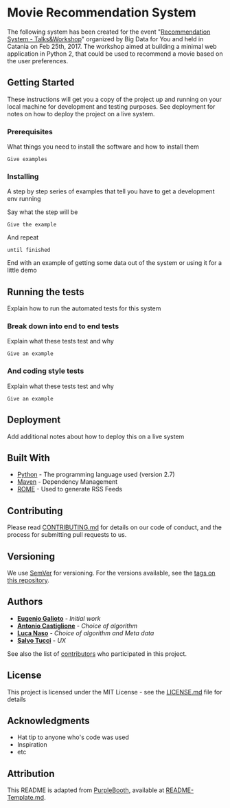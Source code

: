 # Movie Recommendation System

The following system has been created for the event "[Recommendation System - Talks&Workshop](https://www.facebook.com/events/1833870853536142/)" organized by Big Data for You and held in Catania on Feb 25th, 2017.
The workshop aimed at building a minimal web application in Python 2, that could be used to recommend a movie based on the user preferences.

## Getting Started

These instructions will get you a copy of the project up and running on your local machine for development and testing purposes. See deployment for notes on how to deploy the project on a live system.

### Prerequisites

What things you need to install the software and how to install them

```
Give examples
```

### Installing

A step by step series of examples that tell you have to get a development env running

Say what the step will be

```
Give the example
```

And repeat

```
until finished
```

End with an example of getting some data out of the system or using it for a little demo

## Running the tests

Explain how to run the automated tests for this system

### Break down into end to end tests

Explain what these tests test and why

```
Give an example
```

### And coding style tests

Explain what these tests test and why

```
Give an example
```

## Deployment

Add additional notes about how to deploy this on a live system

## Built With

* [Python](https://www.python.org/) - The programming language used (version 2.7)
* [Maven](https://maven.apache.org/) - Dependency Management
* [ROME](https://rometools.github.io/rome/) - Used to generate RSS Feeds

## Contributing

Please read [CONTRIBUTING.md](https://gist.github.com/PurpleBooth/b24679402957c63ec426) for details on our code of conduct, and the process for submitting pull requests to us.

## Versioning

We use [SemVer](http://semver.org/) for versioning. For the versions available, see the [tags on this repository](https://github.com/your/project/tags). 

## Authors

* **[Eugenio Galioto](https://github.com/eugeniogalioto)** - *Initial work*
* **[Antonio Castiglione](https://github.com/antoniocastiglione)** - *Choice of algorithm*
* **[Luca Naso](https://github.com/lucanaso)** - *Choice of algorithm and Meta data*
* **[Salvo Tucci](https://github.com/tuccisalvo)** - *UX*

See also the list of [contributors](https://github.com/your/project/contributors) who participated in this project.

## License

This project is licensed under the MIT License - see the [LICENSE.md](LICENSE.md) file for details

## Acknowledgments

* Hat tip to anyone who's code was used
* Inspiration
* etc

## Attribution

This README is adapted from [PurpleBooth](https://gist.github.com/PurpleBooth), available at [README-Template.md](https://gist.github.com/PurpleBooth/109311bb0361f32d87a2).
